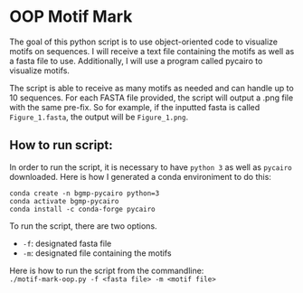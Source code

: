 # OOP Motif Mark   

The goal of this python script is to use object-oriented code to visualize motifs on sequences. I will receive a text file containing the motifs as well as a fasta file to use. Additionally, I will use a program called pycairo to visualize motifs.  

The script is able to receive as many motifs as needed and can handle up to 10 sequences. For each FASTA file provided, the script will output a .png file with the same pre-fix. So for example, if the inputted fasta is called `Figure_1.fasta`, the output will be `Figure_1.png`.

## How to run script:   
In order to run the script, it is necessary to have `python 3` as well as `pycairo` downloaded. Here is how I generated a conda environiment to do this:  
```
conda create -n bgmp-pycairo python=3
conda activate bgmp-pycairo
conda install -c conda-forge pycairo
```  
To run the script, there are two options.  
* `-f`: designated fasta file  
* `-m`: designated file containing the motifs  

Here is how to run the script from the commandline:   
```./motif-mark-oop.py -f <fasta file> -m <motif file>```
